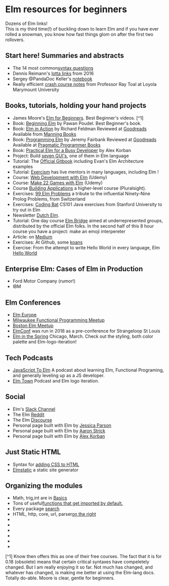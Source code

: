 # Elm resources for beginners
Dozens of Elm links!  <br>
This is my third time(!) of buckling down to learn Elm and if you have ever rolled a snowman, you know how fast things glom on after the first two rollovers.

## Start here! Summaries and abstracts
* The 14 most common[syntax questions](https://elm-lang.org/docs/syntax#comments)
* Dennis Reimann's [lotta links](https://dennisreimann.de/articles/elm-tools-resources.html) from 2016
* Sergey @PandaDoc Keller's [notebook](https://github.com/izdi/elm-cheat-sheet)
* Really efficient [crash course notes](http://cs.lmu.edu/~ray/notes/introelm/) from Professor Ray Toal at Loyola Marymount University

## Books, tutorials, holding your hand projects
* James Moore's [Elm for Beginners](https://courses.knowthen.com/p/elm-for-beginners).  Best Beginner's videos. [^1]
* Book: [Beginning Elm](https://elmprogramming.com/) by Pawan Poudel.  Best Beginner's book.
* Book: [Elm in Action](https://www.manning.com/books/elm-in-action) by Richard Feldman  Reviewed at [Goodreads](https://www.goodreads.com/book/show/31441704-elm-in-action) Available from [Manning Books](https://www.manning.com/books/elm-in-action)
* Book: [Programming Elm](https://pragprog.com/book/jfelm/programming-elm)  by Jeremy Fairbank Reviewed at [Goodreads](https://www.goodreads.com/book/show/37824829-programming-elm) Available at [Pragmatic Programmer Books](https://pragprog.com/book/jfelm/programming-elm )
* Book: [Practical Elm for a Busy Developer](https://korban.net/elm/book/) by Alex Korban
* Project:  Build [seven GUI's](https://eugenkiss.github.io/7guis/), one of them in Elm language
* Tutorial: The [Official Gitbook](https://guide.elm-lang.org/) including Evan's Elm Architecture examples
* Tutorial: [Exercism](https://exercism.io/tracks/elm) has live mentors in many languages, including Elm !
* Course: [Web Development with Elm](https://www.udemy.com/web-development-with-elm/) (Udemy)
* Course: [Make 22 Games with Elm](https://www.udemy.com/learn-elm-functional-programming-and-make-22-gamemaker-games/) (Udemy) 
* Course [Building Applications](https://www.pluralsight.com/courses/building-applications-with-elm) a higher-level course (Pluralsight).
* Exercises: [99 Elm Problems](https://johncrane.gitbooks.io/ninety-nine-elm-problems/content/) a tribute to the influential Ninety-Nine Prolog Problems, from Switzerland
* Exercises: [Coding Bat](https://codingbat.com/java) CS101 Java exercises from Stanford University to try out in Elm
* Newsletter [Dutch Elm](http://www.elmweekly.nl).
* Tutorial: One day course [Elm Bridge](https://elmbridge.github.io/curriculum/) aimed at underrepresented groups, distributed by the official Elm folks. In the second half of this 8 hour course you have a project: make an emoji interpereter
* Article: on [Medium](https://medium.com/@l.mugnaini/tutorial-how-to-recycle-in-elm-89b13b6c0bab)
* Exercises: At Github, some [koans](https://github.com/robertjlooby/elm-koans)
* Exercise: From the attempt to write Hello World in every language, Elm [Hello World](https://therenegadecoder.com/code/hello-world-in-elm/)

## Enterprise Elm: Cases of Elm in Production
* Ford Motor Company (rumor!)
* IBM 

## Elm Conferences
* [Elm Europe](https://twitter.com/elm_europe)
* [Milwaukee Functional Programming Meetup](https://www.meetup.com/Milwaukee-Functional-Programming-User-Group/)
* [Boston Elm Meetup](https://www.meetup.com/Boston-Elm/)
* [ElmConf](https://twitter.com/elmconf) was run in 2018 as a pre-conference for Strangeloop St Louis
* [Elm in the Spring](https://www.elminthespring.org/) Chicago, March.  Check out the styling, both color palette and Elm-logo-iteration!

## Tech Podcasts
* [JavaScript To Elm](https://jstoelm.com/) A podcast about learning Elm, Functional Programing, and generally leveling up as a JS developer.
* [Elm Town](https://elmtown.simplecast.fm/) Podcast and Elm logo iteration.

## Social
* Elm's [Slack Channel](https://elmlang.slack.com)
* The Elm [Reddit](https://www.reddit.com/r/elm/)
* The Elm [Discourse](https://discourse.elm-lang.org/)
* Personal page built with Elm by [Jessica Parson](https://www.verythorough.com/projects/elm-practice)
* Personal page built with Elm by [Aaron Strick](http://aaronstrick.com/)
* Personal page built with Elm by [Alex Korban](https://korban.net/)

## Just Static HTML
* Syntax for [adding CSS to HTML](http://www.smoothterminal.com/articles/creating-html-elements-and-using-libraries-in-elm)
* [Elmstatic](https://korban.net/elm/elmstatic/) a static site generator


## Organizing the modules
* Math, trig,int are in [Basics](https://package.elm-lang.org/packages/elm/core/latest/Basics)
* Tons of useful[functions that get imported by default.](https://package.elm-lang.org/packages/elm-lang/core/latest/Basics)
* Every package [search](https://package.elm-lang.org/)
* HTML, http, core, url, parser[on the right](https://package.elm-lang.org/)
* []() 
* []() 
* []() 
* []() 
* []() 
* []() 


[^1] Know then offers this as one of their free courses.  The fact that it is for 0.18 (obsolete) means that certain critical syntaxes have compeletely changed.  But I am really enjoying it so far.  Not much has changed, and whatever has changed, is making me better at using the Elm-lang docs.  Totally do-able.  Moore is clear, gentle for beginners.